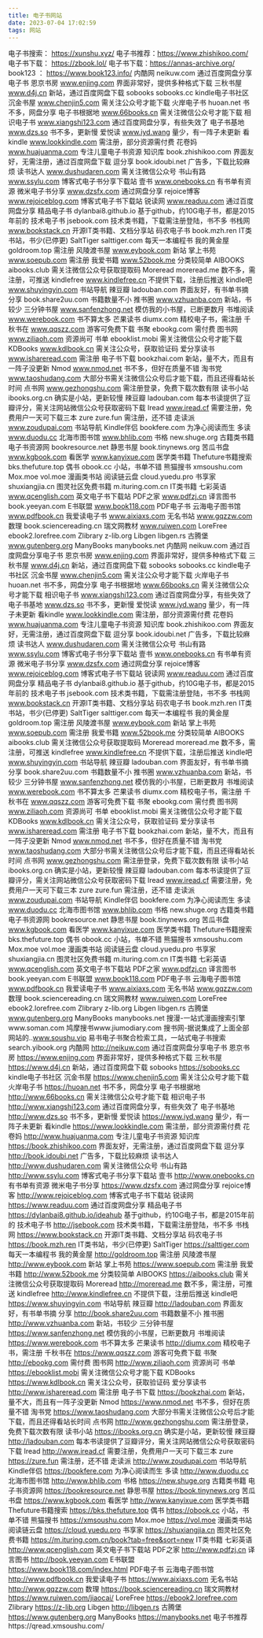 ```yaml
---
title: 电子书网站
date: 2023-07-04 17:02:59
tags: 网站
---
```



电子书搜索： https://xunshu.xyz/ 
电子书推荐：https://www.zhishikoo.com/
电子书下载： https://zbook.lol/
电子书下载：https://annas-archive.org/ 
book123 ： https://www.book123.info/
内酷网 neikuw.com 通过百度网盘分享电子书
恩京书房 www.enjing.com 界面非常好，提供多种格式下载
三秋书屋 www.d4j.cn 新站，通过百度网盘下载
sobooks sobooks.cc kindle电子书社区
沉金书屋 www.chenjin5.com 需关注公众号才能下载
火岸电子书 huoan.net 书不多，网盘分享
电子书根据地 www.66books.cn 需关注微信公众号才能下载
相识电子书 www.xiangshi123.com 通过百度网盘分享，有些失效了
电子书基地 www.dzs.so 书不多，更新慢
爱悦读 www.iyd.wang 量少，有一阵子未更新
看kindle www.lookkindle.com 需注册，部分资源需付费
花卷妈 www.huajuanma.com 专注儿童电子书资源
知识库 book.zhishikoo.com 界面友好，无需注册，通过百度网盘下载
逗分享 book.idoubi.net 广告多，下载比较麻烦
读书达人 www.dushudaren.com 需关注微信公众号
书山有路 www.ssylu.com 博客式电子书分享下载站
壹书 www.onebooks.cn 有书单有资源
微米电子书分享 www.dzsfx.com 通过网盘分享
rejoice博客 www.rejoiceblog.com 博客式电子书下载站
锐读网 www.readuu.com 通过百度网盘分享
精品电子书 dylanbai8.github.io 基于github，约10G电子书，都是2015年前的
技术电子书 jsebook.com 技术类书籍，下载需注册登陆，书不多
书栈网 www.bookstack.cn 开源IT类书籍、文档分享站
码农电子书 book.mzh.ren IT类书站，书少(已停更)
SaltTiger salttiger.com 每天一本编程书
我的黄金屋 goldroom.top 需注册
风陵渡书屋 www.eybook.com 新站
掌上书苑 www.soepub.com 需注册
我爱书籍 www.52book.me 分类较简单
AIBOOKS aibooks.club 需关注微信公众号获取提取码
Moreread moreread.me 数不多，需注册，可推送
kindlefree www.kindlefree.cn 不提供下载，注册后推送
kindle吧 www.shuyingyin.com 书站导航
辣豆瓣 ladouban.com 界面友好，有书单书摘
分享 book.share2uu.com 书籍数量不小
推书圈 www.vzhuanba.com 新站，书较少
三分钟书屋 www.sanfenzhong.net 模仿我的小书屋，已断更数月
书堆阅读 www.werebook.com 书不算太多
芒果读书 diumx.com 精校电子书，需注册
千秋书在 www.qqszz.com 游客可免费下载
书聚 ebookg.com 需付费
图书网 www.ziliaoh.com 资源尚可
书单 ebooklist.mobi 需关注微信公众号才能下载
KDBooks www.kdlbook.cn 需关注公众号，获取验证码
爱分享读书 www.ishareread.com 需注册
电子书下载 bookzhai.com 新站，量不大，而且有一阵子没更新
Nmod www.nmod.net 书不多，但好在质量不错
淘书党 www.taoshudang.com 大部分书需关注微信公众号后才能下载，而且还得看站长时间
点书网 www.gezhongshu.com 需注册登录，免费下载次数有限
读书小站 ibooks.org.cn 确实是小站，更新较慢
辣豆瓣 ladouban.com 每本书读提供了豆瓣评分，需关注网站微信公众号获取密码下载
Iread www.iread.cf 需要注册，免费用户一天可下载三本
zure zure.fun 需注册，还不错
走读派 www.zoudupai.com 书站导航
Kindle伴侣 bookfere.com 为净心阅读而生
多读 www.duodu.cc
北海市图书馆 www.bhlib.com
书格 new.shuge.org 古籍类书籍
电子书资源网 bookresource.net
静思书屋 book.tinynews.org
苦瓜书盘 www.kgbook.com
看医学 www.kanyixue.com 医学类书籍
Thefuture书籍搜索 bks.thefuture.top
偶书 obook.cc 小站，书单不错
熊猫搜书 xmsoushu.com
Mox.moe vol.moe 漫画类书站
阅读链云盘 cloud.yuedu.pro
书享家 shuxiangjia.cn
图灵社区免费书籍 m.ituring.com.cn IT类书籍
七彩英语 www.qcenglish.com 英文电子书下载站
PDF之家 www.pdfzj.cn
译言图书 book.yeeyan.com
E书联盟 www.book118.com PDF电子书
云海电子图书馆 www.pdfbook.cn
我爱读电子书 www.aixiaxs.com
无名书站 www.gqzzw.com
数理 book.sciencereading.cn
瑞文网教材 www.ruiwen.com
LoreFree ebook2.lorefree.com
Zlibrary z-lib.org
Libgen libgen.rs
古腾堡 www.gutenberg.org
ManyBooks manybooks.net
内酷网 neikuw.com 通过百度网盘分享电子书
恩京书房 www.enjing.com 界面非常好，提供多种格式下载
三秋书屋 www.d4j.cn 新站，通过百度网盘下载
sobooks sobooks.cc kindle电子书社区
沉金书屋 www.chenjin5.com 需关注公众号才能下载
火岸电子书 huoan.net 书不多，网盘分享
电子书根据地 www.66books.cn 需关注微信公众号才能下载
相识电子书 www.xiangshi123.com 通过百度网盘分享，有些失效了
电子书基地 www.dzs.so 书不多，更新慢
爱悦读 www.iyd.wang 量少，有一阵子未更新
看kindle www.lookkindle.com 需注册，部分资源需付费
花卷妈 www.huajuanma.com 专注儿童电子书资源
知识库 book.zhishikoo.com 界面友好，无需注册，通过百度网盘下载
逗分享 book.idoubi.net 广告多，下载比较麻烦
读书达人 www.dushudaren.com 需关注微信公众号
书山有路 www.ssylu.com 博客式电子书分享下载站
壹书 www.onebooks.cn 有书单有资源
微米电子书分享 www.dzsfx.com 通过网盘分享
rejoice博客 www.rejoiceblog.com 博客式电子书下载站
锐读网 www.readuu.com 通过百度网盘分享
精品电子书 dylanbai8.github.io 基于github，约10G电子书，都是2015年前的
技术电子书 jsebook.com 技术类书籍，下载需注册登陆，书不多
书栈网 www.bookstack.cn 开源IT类书籍、文档分享站
码农电子书 book.mzh.ren IT类书站，书少(已停更)
SaltTiger salttiger.com 每天一本编程书
我的黄金屋 goldroom.top 需注册
风陵渡书屋 www.eybook.com 新站
掌上书苑 www.soepub.com 需注册
我爱书籍 www.52book.me 分类较简单
AIBOOKS aibooks.club 需关注微信公众号获取提取码
Moreread moreread.me 数不多，需注册，可推送
kindlefree www.kindlefree.cn 不提供下载，注册后推送
kindle吧 www.shuyingyin.com 书站导航
辣豆瓣 ladouban.com 界面友好，有书单书摘
分享 book.share2uu.com 书籍数量不小
推书圈 www.vzhuanba.com 新站，书较少
三分钟书屋 www.sanfenzhong.net 模仿我的小书屋，已断更数月
书堆阅读 www.werebook.com 书不算太多
芒果读书 diumx.com 精校电子书，需注册
千秋书在 www.qqszz.com 游客可免费下载
书聚 ebookg.com 需付费
图书网 www.ziliaoh.com 资源尚可
书单 ebooklist.mobi 需关注微信公众号才能下载
KDBooks www.kdlbook.cn 需关注公众号，获取验证码
爱分享读书 www.ishareread.com 需注册
电子书下载 bookzhai.com 新站，量不大，而且有一阵子没更新
Nmod www.nmod.net 书不多，但好在质量不错
淘书党 www.taoshudang.com 大部分书需关注微信公众号后才能下载，而且还得看站长时间
点书网 www.gezhongshu.com 需注册登录，免费下载次数有限
读书小站 ibooks.org.cn 确实是小站，更新较慢
辣豆瓣 ladouban.com 每本书读提供了豆瓣评分，需关注网站微信公众号获取密码下载
Iread www.iread.cf 需要注册，免费用户一天可下载三本
zure zure.fun 需注册，还不错
走读派 www.zoudupai.com 书站导航
Kindle伴侣 bookfere.com 为净心阅读而生
多读 www.duodu.cc
北海市图书馆 www.bhlib.com
书格 new.shuge.org 古籍类书籍
电子书资源网 bookresource.net
静思书屋 book.tinynews.org
苦瓜书盘 www.kgbook.com
看医学 www.kanyixue.com 医学类书籍
Thefuture书籍搜索 bks.thefuture.top
偶书 obook.cc 小站，书单不错
熊猫搜书 xmsoushu.com
Mox.moe vol.moe 漫画类书站
阅读链云盘 cloud.yuedu.pro
书享家 shuxiangjia.cn
图灵社区免费书籍 m.ituring.com.cn IT类书籍
七彩英语 www.qcenglish.com 英文电子书下载站
PDF之家 www.pdfzj.cn
译言图书 book.yeeyan.com
E书联盟 www.book118.com PDF电子书
云海电子图书馆 www.pdfbook.cn
我爱读电子书 www.aixiaxs.com
无名书站 www.gqzzw.com
数理 book.sciencereading.cn
瑞文网教材 www.ruiwen.com
LoreFree ebook2.lorefree.com
Zlibrary z-lib.org
Libgen libgen.rs
古腾堡 www.gutenberg.org
ManyBooks manybooks.net
搜漫-一站式漫画搜索引擎www.soman.com
鸠摩搜书www.jiumodiary.com
搜书网-据说集成了上面全部网站的..www.soushu.vip
易书电子书聚合检索工具，一站式电子书搜索search.yibook.org
内酷网 http://neikuw.com 通过百度网盘分享电子书
恩京书房 https://www.enjing.com 界面非常好，提供多种格式下载
三秋书屋 https://www.d4j.cn 新站，通过百度网盘下载
sobooks https://sobooks.cc kindle电子书社区
沉金书屋 https://www.chenjin5.com 需关注公众号才能下载
火岸电子书 https://huoan.net 书不多，网盘分享
电子书根据地 http://www.66books.cn 需关注微信公众号才能下载
相识电子书 http://www.xiangshi123.com 通过百度网盘分享，有些失效了
电子书基地 http://www.dzs.so 书不多，更新慢
爱悦读 https://www.iyd.wang 量少，有一阵子未更新
看kindle https://www.lookkindle.com 需注册，部分资源需付费
花卷妈 http://www.huajuanma.com 专注儿童电子书资源
知识库 https://book.zhishikoo.com 界面友好，无需注册，通过百度网盘下载
逗分享 http://book.idoubi.net 广告多，下载比较麻烦
读书达人 http://www.dushudaren.com 需关注微信公众号
书山有路 http://www.ssylu.com 博客式电子书分享下载站
壹书 http://www.onebooks.cn 有书单有资源
微米电子书分享 https://www.dzsfx.com 通过网盘分享
rejoice博客 http://www.rejoiceblog.com 博客式电子书下载站
锐读网 https://www.readuu.com 通过百度网盘分享
精品电子书 https://dylanbai8.github.io/ideahub 基于github，约10G电子书，都是2015年前的
技术电子书 http://jsebook.com 技术类书籍，下载需注册登陆，书不多
书栈网 https://www.bookstack.cn 开源IT类书籍、文档分享站
码农电子书 https://book.mzh.ren IT类书站，书少(已停更)
SaltTiger https://salttiger.com 每天一本编程书
我的黄金屋 http://goldroom.top 需注册
风陵渡书屋 http://www.eybook.com 新站
掌上书苑 https://www.soepub.com 需注册
我爱书籍 http://www.52book.me 分类较简单
AIBOOKS https://aibooks.club 需关注微信公众号获取提取码
Moreread http://moreread.me 数不多，需注册，可推送
kindlefree http://www.kindlefree.cn 不提供下载，注册后推送
kindle吧 https://www.shuyingyin.com 书站导航
辣豆瓣 http://ladouban.com 界面友好，有书单书摘
分享 http://book.share2uu.com 书籍数量不小
推书圈 http://www.vzhuanba.com 新站，书较少
三分钟书屋 https://www.sanfenzhong.net 模仿我的小书屋，已断更数月
书堆阅读 https://www.werebook.com 书不算太多
芒果读书 http://diumx.com 精校电子书，需注册
千秋书在 https://www.qqszz.com 游客可免费下载
书聚 http://ebookg.com 需付费
图书网 http://www.ziliaoh.com 资源尚可
书单 https://ebooklist.mobi 需关注微信公众号才能下载
KDBooks https://www.kdlbook.cn 需关注公众号，获取验证码
爱分享读书 http://www.ishareread.com 需注册
电子书下载 https://bookzhai.com 新站，量不大，而且有一阵子没更新
Nmod https://www.nmod.net 书不多，但好在质量不错
淘书党 https://www.taoshudang.com 大部分书需关注微信公众号后才能下载，而且还得看站长时间
点书网 http://www.gezhongshu.com 需注册登录，免费下载次数有限
读书小站 https://ibooks.org.cn 确实是小站，更新较慢
辣豆瓣 http://ladouban.com 每本书读提供了豆瓣评分，需关注网站微信公众号获取密码下载
Iread http://www.iread.cf 需要注册，免费用户一天可下载三本
zure https://zure.fun 需注册，还不错
走读派 http://www.zoudupai.com 书站导航
Kindle伴侣 https://bookfere.com 为净心阅读而生
多读 http://www.duodu.cc
北海市图书馆 http://www.bhlib.com
书格 https://new.shuge.org 古籍类书籍
电子书资源网 https://bookresource.net
静思书屋 https://book.tinynews.org
苦瓜书盘 https://www.kgbook.com
看医学 http://www.kanyixue.com 医学类书籍
Thefuture书籍搜索 https://bks.thefuture.top
偶书 https://obook.cc 小站，书单不错
熊猫搜书 https://xmsoushu.com
Mox.moe https://vol.moe 漫画类书站
阅读链云盘 https://cloud.yuedu.pro
书享家 https://shuxiangjia.cn
图灵社区免费书籍 https://m.ituring.com.cn/book?tab=free&sort=new IT类书籍
七彩英语 http://www.qcenglish.com 英文电子书下载站
PDF之家 http://www.pdfzj.cn
译言图书 http://book.yeeyan.com
E书联盟 https://www.book118.com/index.html PDF电子书
云海电子图书馆 http://www.pdfbook.cn
我爱读电子书 https://www.aixiaxs.com
无名书站 http://www.gqzzw.com
数理 https://book.sciencereading.cn
瑞文网教材 https://www.ruiwen.com/jiaocai/
LoreFree https://ebook2.lorefree.com
Zlibrary https://z-lib.org
Libgen http://libgen.rs
古腾堡 https://www.gutenberg.org
ManyBooks https://manybooks.net
电子书推荐https://qread.xmsoushu.com/
